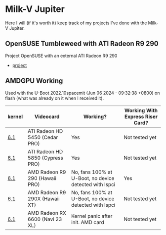 # Milk-V Jupiter

Here I will (if it's worth it) keep track of my projects I've done with the Milk-V Jupiter.

## OpenSUSE Tumbleweed with ATI Radeon R9 290

Project OpenSUSE with an external ATI Radeon R9 290

- [project](milkVjupiter/OpenSUSEATIRadeonR9_290.md)

## AMDGPU Working

Used with the U-Boot 2022.10spacemit (Jun 06 2024 - 09:32:38 +0800) on flash (what was already on it when I received it).

| kernel | Videocard | Working? | Working With Express Riser Card? |
|---|---|---|---|
| [6.1](https://github.com/Opvolger/spacemit-k1-linux-6.1/tree/bl-v1.0.y-amdgpu) | ATI Radeon HD 5450 (Cedar PRO) | Yes | Not tested yet |
| [6.1](https://github.com/Opvolger/spacemit-k1-linux-6.1/tree/bl-v1.0.y-amdgpu) | ATI Radeon HD 5850 (Cypress PRO) | Yes | Not tested yet |
| [6.1](https://github.com/Opvolger/spacemit-k1-linux-6.1/tree/bl-v1.0.y-amdgpu) | AMD Radeon R9 290 (Hawaii PRO) | No, fans 100% at U-Boot, no device detected with lspci | Yes |
| [6.1](https://github.com/Opvolger/spacemit-k1-linux-6.1/tree/bl-v1.0.y-amdgpu) | AMD Radeon R9 290X (Hawaii XT) | No, fans 100% at U-Boot, no device detected with lspci | Not tested yet |
| [6.1](https://github.com/Opvolger/spacemit-k1-linux-6.1/tree/bl-v1.0.y-amdgpu) | AMD Radeon RX 6600 (Navi 23 XL) | Kernel panic after init. AMD card | Not tested yet |
